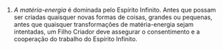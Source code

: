 ﻿1. <I>A matéria-energia</I> é dominada pelo Espírito Infinito. Antes que possam ser criadas quaisquer novas formas de coisas, grandes ou pequenas, antes que quaisquer transformações de matéria-energia sejam intentadas, um Filho Criador deve assegurar o consentimento e a cooperação do trabalho do Espírito Infinito.